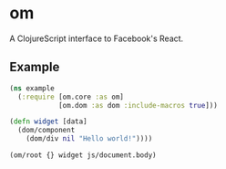 # om

A ClojureScript interface to Facebook's React.

## Example

```clj
(ns example
  (:require [om.core :as om]
            [om.dom :as dom :include-macros true]))

(defn widget [data]
  (dom/component
    (dom/div nil "Hello world!"))))

(om/root {} widget js/document.body)
```
